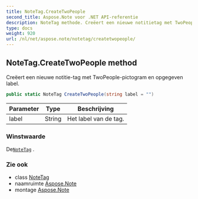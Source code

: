 ```yaml
---
title: NoteTag.CreateTwoPeople
second_title: Aspose.Note voor .NET API-referentie
description: NoteTag methode. Creëert een nieuwe notitietag met TwoPeoplepictogram en opgegeven label.
type: docs
weight: 920
url: /nl/net/aspose.note/notetag/createtwopeople/
---
```

## NoteTag.CreateTwoPeople method

Creëert een nieuwe notitie-tag met TwoPeople-pictogram en opgegeven label.

```csharp
public static NoteTag CreateTwoPeople(string label = "")
```

| Parameter | Type | Beschrijving |
| --- | --- | --- |
| label | String | Het label van de tag. |

### Winstwaarde

De[`NoteTag`](../) .

### Zie ook

* class [NoteTag](../)
* naamruimte [Aspose.Note](../../notetag/)
* montage [Aspose.Note](../../../)


